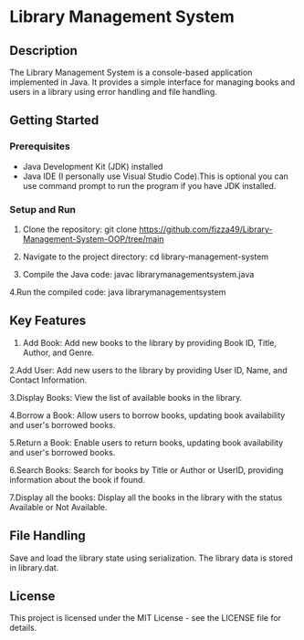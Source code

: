# Library Management System

## Description

The Library Management System is a console-based application implemented in Java. It provides a simple interface for managing books and users in a library using error handling and file handling.

## Getting Started

### Prerequisites

- Java Development Kit (JDK) installed
- Java IDE (I personally use Visual Studio Code).This is optional you can use command prompt to run the program if you have JDK installed.

### Setup and Run

1. Clone the repository:
   git clone https://github.com/fizza49/Library-Management-System-OOP/tree/main
   
2. Navigate to the project directory:
cd library-management-system

4. Compile the Java code:
javac librarymanagementsystem.java

4.Run the compiled code:
java librarymanagementsystem

## Key Features

1. Add Book:
Add new books to the library by providing Book ID, Title, Author, and Genre.

2.Add User:
Add new users to the library by providing User ID, Name, and Contact Information.

3.Display Books:
View the list of available books in the library.

4.Borrow a Book:
Allow users to borrow books, updating book availability and user's borrowed books.

5.Return a Book:
Enable users to return books, updating book availability and user's borrowed books.

6.Search Books:
Search for books by Title or Author or UserID, providing information about the book if found.

7.Display all the books:
Display all the books in the library with the status Available or Not Available.

## File Handling

Save and load the library state using serialization. The library data is stored in library.dat.

## License
This project is licensed under the MIT License - see the LICENSE file for details.
